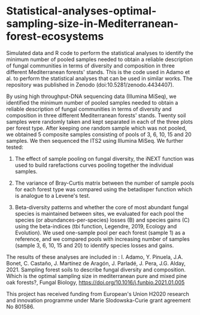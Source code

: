 # Statistical-analyses-optimal-sampling-size-in-Mediterranean-forest-ecosystems
Simulated data and R code to perform the statistical analyses to identify the minimum number of pooled samples needed to obtain a reliable description of fungal communities in terms of diversity and composition in three different Mediterranean forests' stands. This is the code used in Adamo et al. to perform the statistical analyses 
that can be used in similar works. The repository was published in Zenodo (doi:10.5281/zenodo.4434407).

By using high throughput-DNA sequencing data (Illumina MiSeq), we identified the minimum number of pooled samples needed to obtain a reliable description of fungal communities
in terms of diversity and composition in three different Mediterranean forests' stands. Twenty soil samples were randomly taken and kept separated in each of the three plots per forest type. After keeping one random sample which was not pooled, we obtained 5 composite samples consisting of pools of 3, 6, 10, 15 and 20 samples. We then sequenced the ITS2 using Illumina MiSeq.
We further tested:
1. The effect of sample pooling on fungal diversity, the iNEXT function was used to build rarefactions curves pooling together the individual samples. 

2. The variance of Bray-Curtis matrix between the number of sample pools for each forest type was compared using the betadisper function which is analogue to a Levene's test.

3. Beta-diversity patterns and whether the core of most abundant fungal species is maintained between sites, we evaluated for each pool the species (or abundances-per-species) 
losses (B) and species gains (C) using the beta-indices (tbi function, Legendre, 2019, Ecology and Evolution). We used one-sample pool per each forest (sample 1) as a reference, and we compared pools with increasing number of samples (sample 3, 6, 10, 15 and 20) to identify species losses and gains.

The results of these analyses are included in : I. Adamo, Y. Pinuela, J.A. Bonet, C. Castaño, J. Martínez de Aragón, J. Parladé, J. Pera, J.G. Alday, 2021. Sampling forest soils to describe fungal diversity and composition. Which is the optimal sampling size in mediterranean pure and mixed pine oak forests?, Fungal Biology, https://doi.org/10.1016/j.funbio.2021.01.005

This project has received funding from European's Union H2020 research and innovation programme under Marie Slodowska-Curie grant agreement No 801586.
